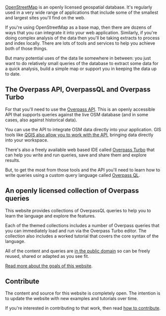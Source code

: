 [OpenStreetMap](https://openstreetmap.org) is an openly licensed geospatial database. It's regularly used in
a very wide range of applications that include some of the smallest and largest
sites you'll find on the web.

If you're using OpenStreetMap as a base map, then there are dozens of ways
that you can integrate it into your web application. Similarly, if you're
doing complex analysis of the data then you'll be taking extracts to process and
index locally. There are lots of tools and services to help you achieve both of those
things.

But many potential uses of the data lie somewhere in between: you just want to do
relatively small queries of the database to extract some data for a quick analysis,
build a simple map or support you in keeping the data up to date.

## The Overpass API, OverpassQL and Overpass Turbo

For that you'll need to use the [Overpass API](https://wiki.openstreetmap.org/wiki/Overpass_API).
This is an openly accessible API that supports queries against the live OSM database (and in some
cases, also against historical data).

You can use the API to integrate OSM data directly into your application. GIS tools
like [QGIS also allow you to work with the API](https://docs.qgis.org/3.16/en/docs/training_manual/qgis_plugins/plugin_examples.html), bringing data directly into your workspace.

There's also a freely available web based IDE called [Overpass Turbo](https://overpass-turbo.eu/)
that can help you write and run queries, save and share them and explore results.

But, to get the most from those tools and the API you'll need to learn how to write
queries using a custom query language called [Overpass QL](https://wiki.openstreetmap.org/wiki/Overpass_API/Overpass_QL).

## An openly licensed collection of Overpass queries

This website provides collections of OverpassQL queries to help you to learn the
language and explore the features.

Each of the themed collections includes a number of Overpass queries that you can
immediately load and run via the Overpass Turbo editor. The collection also includes
a worked tutorial that covers the core syntax of the language.

All of the content and queries are [in the public domain](licence.html) so can be
freely reused, shared or adapted as you see fit.

[Read more about the goals of this website](background.html).

## Contribute

The content and source for this website is completely open. The intention is to update
the website with new examples and tutorials over time.

If you're interested in contributing to that work, then read [how to contribute](contribute.html).
